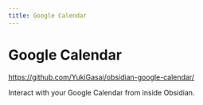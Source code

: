 ```yaml
---
title: Google Calendar
---
```


# Google Calendar

<https://github.com/YukiGasai/obsidian-google-calendar/>

Interact with your Google Calendar from inside Obsidian.
